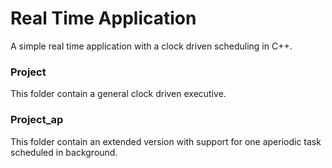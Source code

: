 # Real Time Application
A simple real time application with a clock driven scheduling in C++.

### Project
This folder contain a general clock driven executive.

### Project_ap
This folder contain an extended version with support for one aperiodic task scheduled in background.
